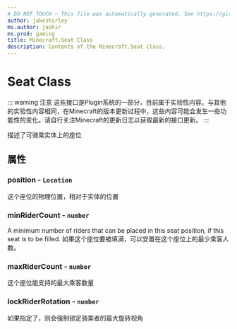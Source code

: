 ```yaml
---
# DO NOT TOUCH — This file was automatically generated. See https://github.com/Mojang/MinecraftScriptingApiDocsGenerator to modify descriptions, examples, etc.
author: jakeshirley
ms.author: jashir
ms.prod: gaming
title: Minecraft.Seat Class
description: Contents of the Minecraft.Seat class.
---
```

# Seat Class
::: warning 注意
这些接口是Plugin系统的一部分，目前属于实验性内容。与其他的实验性内容相同，在Minecraft的版本更新过程中，这些内容可能会发生一些功能性的变化。请自行关注Minecraft的更新日志以获取最新的接口更新。
:::
<!-- Describes a particular seating position on this rideable entity. -->
描述了可骑乘实体上的座位

## 属性
### **position** - `Location`
这个座位的物理位置，相对于实体的位置


### **minRiderCount** - `number`
A minimum number of riders that can be placed in this seat position, if this seat is to be filled.
如果这个座位要被填满，可以安置在这个座位上的最少乘客人数。


### **maxRiderCount** - `number`
这个座位能支持的最大乘客数量


### **lockRiderRotation** - `number`
如果指定了，则会强制锁定骑乘者的最大旋转视角



